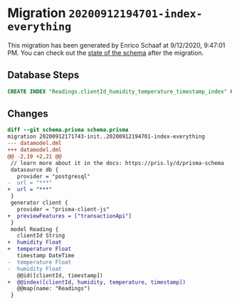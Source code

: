 # Migration `20200912194701-index-everything`

This migration has been generated by Enrico Schaaf at 9/12/2020, 9:47:01 PM.
You can check out the [state of the schema](./schema.prisma) after the migration.

## Database Steps

```sql
CREATE INDEX "Readings.clientId_humidity_temperature_timestamp_index" ON "public"."Readings"("clientId", "humidity", "temperature", "timestamp")
```

## Changes

```diff
diff --git schema.prisma schema.prisma
migration 20200912171743-init..20200912194701-index-everything
--- datamodel.dml
+++ datamodel.dml
@@ -2,19 +2,21 @@
 // learn more about it in the docs: https://pris.ly/d/prisma-schema
 datasource db {
   provider = "postgresql"
-  url = "***"
+  url = "***"
 }
 generator client {
   provider = "prisma-client-js"
+  previewFeatures = ["transactionApi"]
 }
 model Reading {
   clientId String
+  humidity Float
+  temperature Float
   timestamp DateTime
-  temperature Float
-  humidity Float
   @@id([clientId, timestamp])
+  @@index([clientId, humidity, temperature, timestamp])
   @@map(name: "Readings")
 }
```
